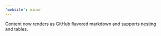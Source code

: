 ```yaml
---
'website': minor
---
```


Content now renders as GitHub flavored markdown and supports nesting and tables.

